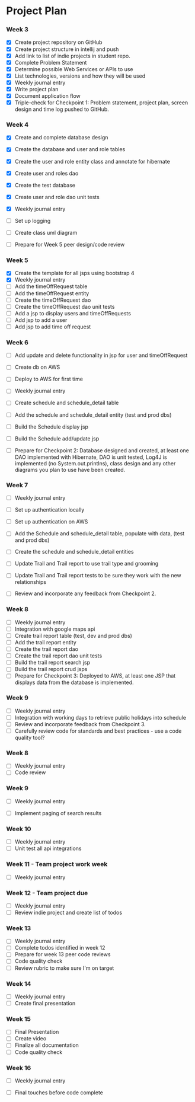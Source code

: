 # Project Plan

### Week 3
- [x] Create project repository on GitHub
- [x] Create project structure in intellij and push
- [x] Add link to list of indie projects in student repo.
- [x] Complete Problem Statement
- [x] Determine possible Web Services or APIs to use
- [x] List technologies, versions and how they will be used
- [x] Weekly journal entry
- [x] Write project plan
- [x] Document application flow 
- [x] Triple-check for Checkpoint 1: Problem statement, project plan, screen design and time log pushed to GitHub. 

### Week 4
- [x] Create and complete database design
- [x] Create the database and user and role tables
- [x] Create the user and role entity class and annotate for hibernate
- [x] Create user and roles dao
- [x] Create the test database
- [x] Create user and role dao unit tests
- [x] Weekly journal entry
- [ ] Set up logging
- [ ] Create class uml diagram
- [ ] Prepare for Week 5 peer design/code review


### Week 5
- [x] Create the template for all jsps using bootstrap 4
- [x] Weekly journal entry
- [ ] Add the timeOffRequest table
- [ ] Add the timeOffRequest entity
- [ ] Create the timeOffRequest dao
- [ ] Create the timeOffRequest dao unit tests
- [ ] Add a jsp to display users and timeOffRequests
- [ ] Add jsp to add a user
- [ ] Add jsp to add time off request

### Week 6
- [ ] Add update and delete functionality in jsp for user and timeOffRequest
- [ ] Create db on AWS
- [ ] Deploy to AWS for first time
- [ ] Weekly journal entry
- [ ] Create schedule and schedule_detail table
- [ ] Add the schedule and schedule_detail entity (test and prod dbs)
- [ ] Build the Schedule display jsp
- [ ] Build the Schedule add/update jsp
- [ ] Prepare for Checkpoint 2: Database designed and created, at least one DAO 
implemented with Hibernate, DAO is unit tested, Log4J is implemented (no System.out.printlns), class design and any other diagrams you plan to use have been created. 


### Week 7

- [ ] Weekly journal entry
- [ ] Set up authentication locally
- [ ] Set up authentication on AWS
- [ ] Add the Schedule and schedule_detail table, populate with data, (test and prod dbs)
- [ ] Create the schedule and schedule_detail entities
- [ ] Update Trail and Trail report to use trail type and grooming
- [ ] Update Trail and Trail report tests to be sure they work with the new relationships
- [ ] Review and incorporate any feedback from Checkpoint 2.


### Week 8

- [ ] Weekly journal entry
- [ ] Integration with google maps api
- [ ] Create trail report table (test, dev and prod dbs)
- [ ] Add the trail report entity
- [ ] Create the trail report dao
- [ ] Create the trail report dao unit tests
- [ ] Build the trail report search jsp
- [ ] Build the trail report crud jsps
- [ ] Prepare for Checkpoint 3: Deployed to AWS, at least one JSP that displays data from the database is implemented. 

### Week 9
- [ ] Weekly journal entry
- [ ] Integration with working days to retrieve public holidays into schedule
- [ ] Review and incorporate feedback from Checkpoint 3.
- [ ] Carefully review code for standards and best practices - use a code quality tool? 

### Week 8
- [ ] Weekly journal entry
- [ ] Code review

### Week 9
- [ ] Weekly journal entry
- [ ] Implement paging of search results


### Week 10
- [ ] Weekly journal entry
- [ ] Unit test all api integrations

### Week 11 - Team project work week
- [ ] Weekly journal entry

### Week 12 - Team project due
- [ ] Weekly journal entry
- [ ] Review indie project and create list of todos

### Week 13
- [ ] Weekly journal entry
- [ ] Complete todos identified in week 12
- [ ] Prepare for week 13 peer code reviews
- [ ] Code quality check
- [ ] Review rubric to make sure I'm on target

### Week 14
- [ ] Weekly journal entry
- [ ] Create final presentation

### Week 15
- [ ] Final Presentation
- [ ] Create video
- [ ] Finalize all documentation
- [ ] Code quality check

### Week 16
- [ ] Weekly journal entry
- [ ] Final touches before code complete

